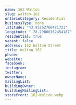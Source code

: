 ```yaml
---
name: 162 Walton
slug: walton-162
ontarioCategory: Residential
businessType: none
latitude: "43.95262766421721"
longitude: "-78.29800352454187"
residential: true
vacant: false
address: 162 Walton Street
title: Walton-162
phone:
website:
facebook:
instagram:
twitter:
ownerName:
mailingList:
buildingOwner:
buildingMailingList:
storefront: 162-Walton.webp
---
```



